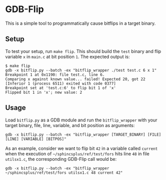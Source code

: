# GDB-Flip

This is a simple tool to programmatically cause bitflips in a target binary.

## Setup

To test your setup, run `make flip`. This should build the `test` binary and flip variable `x` in `main.c` at bit position `1`. The expected output is:

```
$ make flip
gdb -x bitflip.py --batch -ex "bitflip_wrapper ./test test.c 6 x 1"
Breakpoint 1 at 0x1190: file test.c, line 6.
Comparing x against known value... failed! Expected 20, got 22
[Inferior 1 (process 6511) exited with code 0377]
Breakpoint set at 'test.c:6' to flip bit 1 of 'x'
Flipped bit 1 in 'x'; new value: 2
```

## Usage

Load `bitflip.py` as a GDB module and run the `bitflip_wrapper` with your target binary, file, line, variable, and bit position as arguments:

```
gdb -x bitflip.py --batch -ex "bitflip_wrapper [TARGET_BINARY] [FILE] [LINE] [VARIABLE] [BITPOS]"
```

As an example, consider we want to flip bit `42` in a variable called `current` when the 
execution of `~/sphincsplus/ref/test/fors` hits line `48` in file `utilsx1.c`, the corresponding GDB-Flip call would be:

```
gdb -x bitflip.py --batch -ex "bitflip_wrapper ~/sphincsplus/ref/test/fors utilsx1.c 48 current 42"
```
